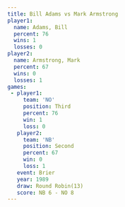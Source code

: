 ```yaml
---
title: Bill Adams vs Mark Armstrong
player1:               
  name: Adams, Bill    
  percent: 76          
  wins: 1              
  losses: 0            
player2:               
  name: Armstrong, Mark
  percent: 67          
  wins: 0              
  losses: 1            
games:
 - player1:         
     team: 'NO'     
     position: Third
     percent: 76    
     win: 1         
     loss: 0        
   player2:          
     team: 'NB'      
     position: Second
     percent: 67     
     win: 0          
     loss: 1         
   event: Brier         
   year: 1989           
   draw: Round Robin(13)
   score: NB 6 - NO 8   
---
```


